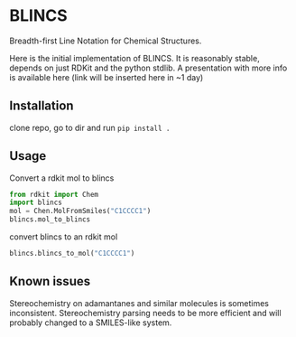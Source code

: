# BLINCS
Breadth-first Line Notation for Chemical Structures​.

Here is the initial implementation of BLINCS. It is reasonably stable, depends on just RDKit and the python stdlib. A presentation with more info is available here (link will be inserted here in ~1 day)

## Installation

clone repo, go to dir and run `pip install .`

## Usage
Convert a rdkit mol to blincs
```python
from rdkit import Chem
import blincs
mol = Chen.MolFromSmiles("C1CCCC1")
blincs.mol_to_blincs
```
convert blincs to an rdkit mol
```python
blincs.blincs_to_mol("C1CCCC1")
```
## Known issues
Stereochemistry on adamantanes and similar molecules is sometimes inconsistent. Stereochemistry parsing needs to be more efficient and will probably changed to a SMILES-like system.
